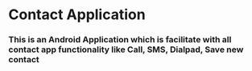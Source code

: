 # Contact Application
### This is an Android Application which is facilitate with all contact app functionality like Call, SMS, Dialpad, Save new contact 
